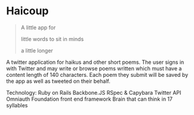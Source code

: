 Haicoup
=======

> A little app for
>
> little words to sit in minds
>
> a little longer

A twitter application for haikus and other short poems. The user signs in with Twitter and may write or browse poems written which must have a content length of  140 characters. Each poem they submit will be saved by the app as well as tweeted on their behalf. 

Technology:
Ruby on Rails
Backbone.JS
RSpec & Capybara
Twitter API
Omniauth
Foundation front end framework
Brain that can think in 17 syllables
